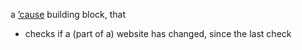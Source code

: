 a [’cause](https://github.com/freder/cause.git) building block, that<br>
- checks if a (part of a) website has changed, since the last check
